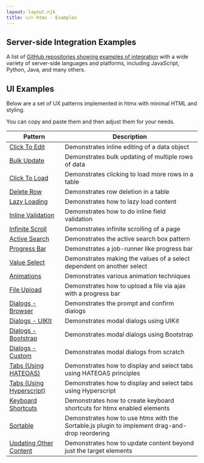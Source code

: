```yaml
---
layout: layout.njk
title: </> htmx - Examples
---
```


## Server-side Integration Examples

A list of [GitHub repositories showing examples of integration](/server-examples) with a wide variety of
server-side languages and platforms, including JavaScript, Python, Java, and many others.

## UI Examples

Below are a set of UX patterns implemented in htmx with minimal HTML and styling.

You can copy and paste them and then adjust them for your needs.

| Pattern | Description |
|-----------|-------------|
| [Click To Edit](/examples/click-to-edit) | Demonstrates inline editing of a data object
| [Bulk Update](/examples/bulk-update) | Demonstrates bulk updating of multiple rows of data
| [Click To Load](/examples/click-to-load) | Demonstrates clicking to load more rows in a table
| [Delete Row](/examples/delete-row) | Demonstrates row deletion in a table
| [Lazy Loading](/examples/lazy-load) | Demonstrates how to lazy load content
| [Inline Validation](/examples/inline-validation) | Demonstrates how to do inline field validation
| [Infinite Scroll](/examples/infinite-scroll) | Demonstrates infinite scrolling of a page
| [Active Search](/examples/active-search) | Demonstrates the active search box pattern
| [Progress Bar](/examples/progress-bar) | Demonstrates a job-runner like progress bar
| [Value Select](/examples/value-select) | Demonstrates making the values of a select dependent on another select
| [Animations](/examples/animations) | Demonstrates various animation techniques
| [File Upload](/examples/file-upload) | Demonstrates how to upload a file via ajax with a progress bar
| [Dialogs - Browser](/examples/dialogs) | Demonstrates the prompt and confirm dialogs
| [Dialogs - UIKIt](/examples/modal-uikit) | Demonstrates modal dialogs using UIKit
| [Dialogs - Bootstrap](/examples/modal-bootstrap) | Demonstrates modal dialogs using Bootstrap
| [Dialogs - Custom](/examples/modal-custom) | Demonstrates modal dialogs from scratch
| [Tabs (Using HATEOAS)](/examples/tabs-hateoas) | Demonstrates how to display and select tabs using HATEOAS principles
| [Tabs (Using Hyperscript)](/examples/tabs-hyperscript) | Demonstrates how to display and select tabs using Hyperscript
| [Keyboard Shortcuts](/examples/keyboard-shortcuts) | Demonstrates how to create keyboard shortcuts for htmx enabled elements
| [Sortable](/examples/sortable) | Demonstrates how to use htmx with the Sortable.js plugin to implement drag-and-drop reordering
| [Updating Other Content](/examples/update-other-content) | Demonstrates how to update content beyond just the target elements
